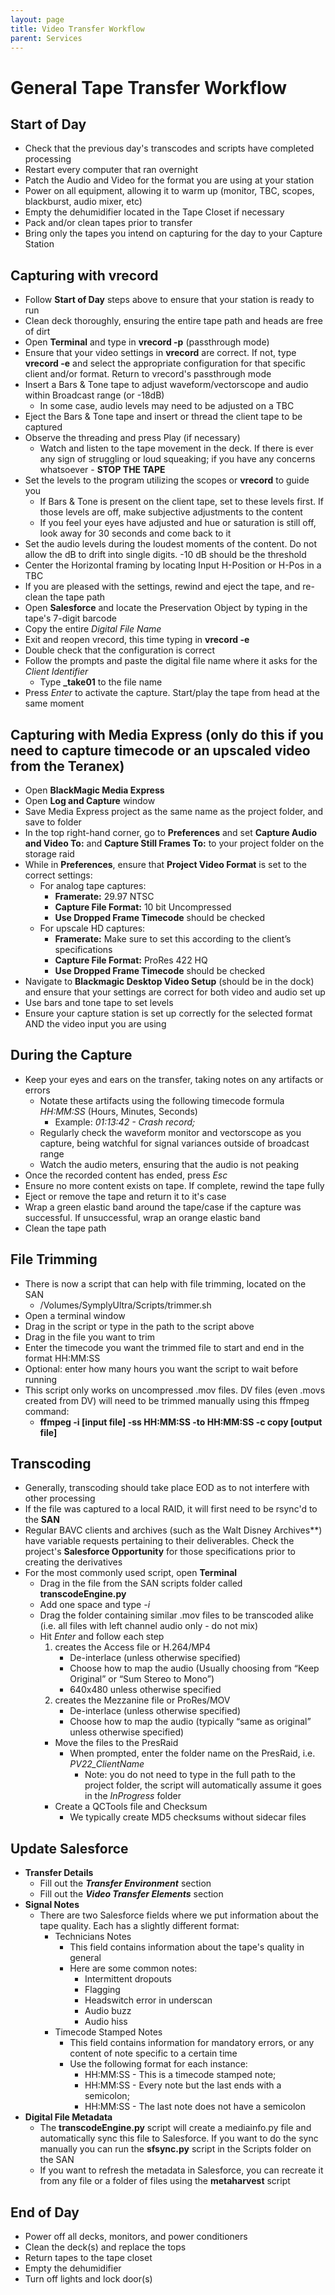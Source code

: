 ```yaml
---
layout: page
title: Video Transfer Workflow
parent: Services
---
```


# General Tape Transfer Workflow

## Start of Day

* Check that the previous day's transcodes and scripts have completed processing
* Restart every computer that ran overnight
* Patch the Audio and Video for the format you are using at your station
* Power on all equipment, allowing it to warm up (monitor, TBC, scopes, blackburst, audio mixer, etc)
* Empty the dehumidifier located in the Tape Closet if necessary
* Pack and/or clean tapes prior to transfer
* Bring only the tapes you intend on capturing for the day to your Capture Station

## Capturing with vrecord

* Follow **Start of Day** steps above to ensure that your station is ready to run
* Clean deck thoroughly, ensuring the entire tape path and heads are free of dirt
* Open **Terminal** and type in **vrecord -p** (passthrough mode)
* Ensure that your video settings in **vrecord** are correct. If not, type **vrecord -e** and select the appropriate configuration for that specific client and/or format. Return to vrecord's passthrough mode
* Insert a Bars & Tone tape to adjust waveform/vectorscope and audio within Broadcast range (or -18dB)
    - In some case, audio levels may need to be adjusted on a TBC
* Eject the Bars & Tone tape and insert or thread the client tape to be captured
* Observe the threading and press Play (if necessary)
    - Watch and listen to the tape movement in the deck. If there is ever any sign of struggling or loud squeaking; if you have any concerns whatsoever - **STOP THE TAPE**
* Set the levels to the program utilizing the scopes or **vrecord** to guide you
    - If Bars & Tone is present on the client tape, set to these levels first. If those levels are off, make subjective adjustments to the content
    - If you feel your eyes have adjusted and hue or saturation is still off, look away for 30 seconds and come back to it
* Set the audio levels during the loudest moments of the content.  Do not allow the dB to drift into single digits. -10 dB should be the threshold
* Center the Horizontal framing by locating Input H-Position or H-Pos in a TBC
* If you are pleased with the settings, rewind and eject the tape, and re-clean the tape path
* Open **Salesforce** and locate the Preservation Object by typing in the tape's 7-digit barcode
* Copy the entire *Digital File Name*
* Exit and reopen vrecord, this time typing in **vrecord -e**
* Double check that the configuration is correct
* Follow the prompts and paste the digital file name where it asks for the *Client Identifier*
    - Type **_take01** to the file name
* Press *Enter* to activate the capture. Start/play the tape from head at the same moment

## Capturing with Media Express (only do this if you need to capture timecode or an upscaled video from the Teranex)

* Open **BlackMagic Media Express**
* Open **Log and Capture** window
* Save Media Express project as the same name as the project folder, and save to folder
* In the top right-hand corner, go to **Preferences** and set **Capture Audio and Video To:** and **Capture Still Frames To:** to your project folder on the storage raid
* While in **Preferences**, ensure that **Project Video Format** is set to the correct settings:
    - For analog tape captures:
        - **Framerate:** 29.97 NTSC
        - **Capture File Format:** 10 bit Uncompressed
        - **Use Dropped Frame Timecode** should be checked
    - For upscale HD captures:
        - **Framerate:** Make sure to set this according to the client’s specifications
        - **Capture File Format:** ProRes 422 HQ
        - **Use Dropped Frame Timecode** should be checked
* Navigate to **Blackmagic Desktop Video Setup** (should be in the dock) and ensure that your settings are correct for both video and audio set up
* Use bars and tone tape to set levels
* Ensure your capture station is set up correctly for the selected format AND the video input you are using

## During the Capture

* Keep your eyes and ears on the transfer, taking notes on any artifacts or errors
    - Notate these artifacts using the following timecode formula *HH:MM:SS* (Hours, Minutes, Seconds)
        - Example: *01:13:42 - Crash record;*
    - Regularly check the waveform monitor and vectorscope as you capture, being watchful for signal variances outside of broadcast range
    - Watch the audio meters, ensuring that the audio is not peaking
* Once the recorded content has ended, press *Esc*
* Ensure no more content exists on tape. If complete, rewind the tape fully
* Eject or remove the tape and return it to it's case
* Wrap a green elastic band around the tape/case if the capture was successful.  If unsuccessful, wrap an orange elastic band
* Clean the tape path

## File Trimming

* There is now a script that can help with file trimming, located on the SAN
    - /Volumes/SymplyUltra/Scripts/trimmer.sh
* Open a terminal window
* Drag in the script or type in the path to the script above
* Drag in the file you want to trim
* Enter the timecode you want the trimmed file to start and end in the format HH:MM:SS
* Optional: enter how many hours you want the script to wait before running
* This script only works on uncompressed .mov files. DV files (even .movs created from DV) will need to be trimmed manually using this ffmpeg command:
    - **ffmpeg -i [input file] -ss HH:MM:SS -to HH:MM:SS -c copy [output file]**

## Transcoding

* Generally, transcoding should take place EOD as to not interfere with other processing
* If the file was captured to a local RAID, it will first need to be rsync'd to the **SAN**
* Regular BAVC clients and archives (such as the Walt Disney Archives**) have variable requests pertaining to their deliverables. Check the project's **Salesforce Opportunity** for those specifications prior to creating the derivatives
* For the most commonly used script, open **Terminal**
    - Drag in the file from the SAN scripts folder called **transcodeEngine.py**
    - Add one space and type *-i*
    - Drag the folder containing similar .mov files to be transcoded alike (i.e. all files with left channel audio only - do not mix)
    - Hit *Enter* and follow each step
         1. creates the Access file or H.264/MP4
            - De-interlace (unless otherwise specified)
            - Choose how to map the audio (Usually choosing from “Keep Original” or “Sum Stereo to Mono”)
            - 640x480 unless otherwise specified
         2. creates the Mezzanine file or ProRes/MOV
            - De-interlace (unless otherwise specified)
            - Choose how to map the audio (typically “same as original” unless otherwise specified)
        - Move the files to the PresRaid
            - When prompted, enter the folder name on the PresRaid, i.e. *PV22_ClientName*
                - Note: you do not need to type in the full path to the project folder, the script will automatically assume it goes in the *InProgress* folder
        - Create a QCTools file and Checksum
            - We typically create MD5 checksums without sidecar files

## Update Salesforce

* **Transfer Details**
    - Fill out the ***Transfer Environment*** section
    - Fill out the ***Video Transfer Elements*** section
* **Signal Notes**
    - There are two Salesforce fields where we put information about the tape quality. Each has a slightly different format:
        - Technicians Notes
            - This field contains information about the tape's quality in general
            - Here are some common notes:
                - Intermittent dropouts
                - Flagging
                - Headswitch error in underscan
                - Audio buzz
                - Audio hiss
        - Timecode Stamped Notes
            - This field contains information for mandatory errors, or any content of note specific to a certain time
            - Use the following format for each instance:
                - HH:MM:SS - This is a timecode stamped note;
                - HH:MM:SS - Every note but the last ends with a semicolon;
                - HH:MM:SS - The last note does not have a semicolon
* **Digital File Metadata**
    - The **transcodeEngine.py** script will create a mediainfo.py file and automatically sync this file to Salesforce. If you want to do the sync manually you can run the **sfsync.py** script in the Scripts folder on the SAN
    - If you want to refresh the metadata in Salesforce, you can recreate it from any file or a folder of files using the **metaharvest** script

## End of Day

* Power off all decks, monitors, and power conditioners
* Clean the deck(s) and replace the tops
* Return tapes to the tape closet
* Empty the dehumidifier
* Turn off lights and lock door(s)
